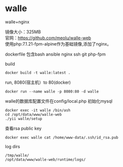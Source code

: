 # walle

walle+nginx

镜像大小：325MB  
官网：https://github.com/meolu/walle-web  
使用php:7.1.21-fpm-alpine作为基础镜像,添加了nginx。  

dockerfile 包含bash ansible nginx ssh git php-fpm

build
```
docker build -t walle:latest .
```

run, 8080(宿主机）to 80(docker)
```
docker run --name walle -p 8080:80 -d walle
```

walle的数据库配置文件在config/local.php
初始化mysql
```
docker exec -it walle /bin/ash
cd /opt/data/www/walle-web
./yii walle/setup
```

查看rsa public key
```
docker exec walle cat /home/www-data/.ssh/id_rsa.pub
```

log dirs
```
/tmp/walle/
/opt/data/www/walle-web/runtime/logs/
```
